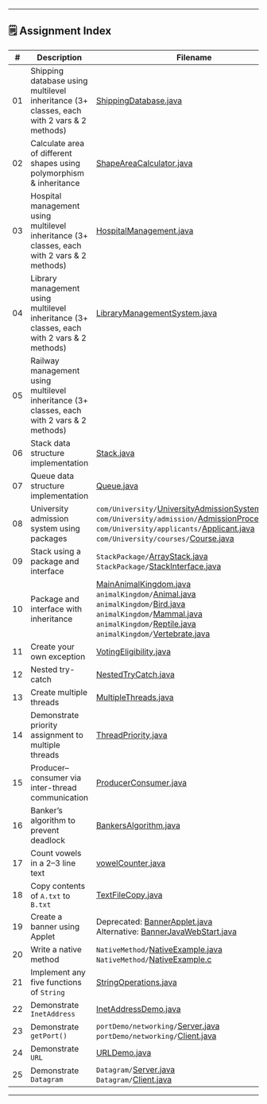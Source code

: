 
---

## 🗒️ Assignment Index

| #   | Description                                                                                 | Filename                                                                                                                                                                                                                                                                                                                                                                            |
|-----|---------------------------------------------------------------------------------------------|-------------------------------------------------------------------------------------------------------------------------------------------------------------------------------------------------------------------------------------------------------------------------------------------------------------------------------------------------------------------------------------|
| 01  | Shipping database using multilevel inheritance (3+ classes, each with 2 vars & 2 methods)   | [ShippingDatabase.java](ShippingDatabase.java)                                                                                                                                                                                                                                                                                                                                      |
| 02  | Calculate area of different shapes using polymorphism & inheritance                         | [ShapeAreaCalculator.java](ShapeAreaCalculator.java)                                                                                                                                                                                                                                                                                                                                |
| 03  | Hospital management using multilevel inheritance (3+ classes, each with 2 vars & 2 methods) | [HospitalManagement.java](HospitalManagement.java)                                                                                                                                                                                                                                                                                                                                  |
| 04  | Library management using multilevel inheritance (3+ classes, each with 2 vars & 2 methods)  | [LibraryManagementSystem.java](LibraryManagementSystem.java)                                                                                                                                                                                                                                                                                                                        |
| 05  | Railway management using multilevel inheritance (3+ classes, each with 2 vars & 2 methods)  |                                                                                                                                                                                                                                                                                                                                                                                     |
| 06  | Stack data structure implementation                                                         | [Stack.java](Stack.java)                                                                                                                                                                                                                                                                                                                                                            |
| 07  | Queue data structure implementation                                                         | [Queue.java](Queue.java)                                                                                                                                                                                                                                                                                                                                                            |
| 08  | University admission system using packages                                                  | `com/University/`[UniversityAdmissionSystem.java](com/University/UniversityAdmissionSystem.java) <br> `com/University/admission/`[AdmissionProcessor.java](com/University/admission/AdmissionProcessor.java)<br>`com/University/applicants/`[Applicant.java](com/University/applicants/Applicant.java)<br>`com/University/courses/`[Course.java](com/University/courses/Course.java) |
| 09  | Stack using a package and interface                                                         | `StackPackage/`[ArrayStack.java](StackPackage/ArrayStack.java)<br>`StackPackage/`[StackInterface.java](StackPackage/StackInterface.java)                                                                                                                                                                                                                                                                      |
| 10  | Package and interface with inheritance                                                      | [MainAnimalKingdom.java](MainAnimalKingdom.java)<br>`animalKingdom/`[Animal.java](animalKingdom/Animal.java)<br>`animalKingdom/`[Bird.java](animalKingdom/Bird.java)<br>`animalKingdom/`[Mammal.java](animalKingdom/Mammal.java)<br>`animalKingdom/`[Reptile.java](animalKingdom/Reptile.java)<br>`animalKingdom/`[Vertebrate.java](animalKingdom/Vertebrate.java)                                                                                                                                            |
| 11  | Create your own exception                                                                   | [VotingEligibility.java](VotingEligibility.java)                                                                                                                                                                                                                                                                                                                                    |
| 12  | Nested try-catch                                                                            | [NestedTryCatch.java](NestedTryCatch.java)                                                                                                                                                                                                                                                                                                                                          |
| 13  | Create multiple threads                                                                     | [MultipleThreads.java](MultipleThreads.java)                                                                                                                                                                                                                                                                                                                                        |
| 14  | Demonstrate priority assignment to multiple threads                                         | [ThreadPriority.java](ThreadPriority.java)                                                                                                                                                                                                                                                                                                                                          |
| 15  | Producer–consumer via inter-thread communication                                            | [ProducerConsumer.java](ProducerConsumer.java)                                                                                                                                                                                                                                                                                                                                      |
| 16  | Banker’s algorithm to prevent deadlock                                                      | [BankersAlgorithm.java](BankersAlgorithm.java)                                                                                                                                                                                                                                                                                                                                      |
| 17  | Count vowels in a 2–3 line text                                                             | [vowelCounter.java](vowelCounter.java)                                                                                                                                                                                                                                                                                                                                              |
| 18  | Copy contents of `A.txt` to `B.txt`                                                         | [TextFileCopy.java](TextFileCopy.java)                                                                                                                                                                                                                                                                                                                                              |
| 19  | Create a banner using Applet                                                                | Deprecated: [BannerApplet.java](BannerApplet.java)<br>Alternative: [BannerJavaWebStart.java](BannerJavaWebStart.java)                                                                                                                                                                                                                                                               |
| 20  | Write a native method                                                                       | `NativeMethod/`[NativeExample.java](NativeMethod/NativeExample.java)<br>`NativeMethod/`[NativeExample.c](NativeMethod/NativeExample.c)                                                                                                                                                                                                                                                                        |
| 21  | Implement any five functions of `String`                                                    | [StringOperations.java](StringOperations.java)                                                                                                                                                                                                                                                                                                                                      |
| 22  | Demonstrate `InetAddress`                                                                   | [InetAddressDemo.java](InetAddressDemo.java)                                                                                                                                                                                                                                                                                                                                        |
| 23  | Demonstrate `getPort()`                                                                     | `portDemo/networking/`[Server.java](portDemo/networking/Server.java)<br>`portDemo/networking/`[Client.java](portDemo/networking/Client.java)                                                                                                                                                                                                                                                                                |
| 24  | Demonstrate `URL`                                                                           | [URLDemo.java](URLDemo.java)                                                                                                                                                                                                                                                                                                                                                        |
| 25  | Demonstrate `Datagram`                                                                      | `Datagram/`[Server.java](Datagram/Server.java)<br>`Datagram/`[Client.java](Datagram/Client.java)                                                                                                                                                                                                                                                                                    |

---
